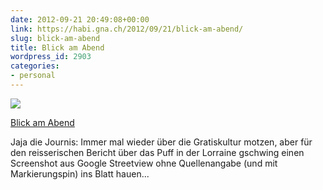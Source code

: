 ```yaml
---
date: 2012-09-21 20:49:08+00:00
link: https://habi.gna.ch/2012/09/21/blick-am-abend/
slug: blick-am-abend
title: Blick am Abend
wordpress_id: 2903
categories:
- personal
---
```


[![](https://static.flickr.com/8447/8010170061_dc1b995d04_m.jpg)](https://www.flickr.com/photos/habi/8010170061/)

[Blick am Abend](https://www.flickr.com/photos/habi/8010170061/)

Jaja die Journis: Immer mal wieder über die Gratiskultur motzen, aber für den reisserischen Bericht über das Puff in der Lorraine gschwing einen Screenshot aus Google Streetview ohne Quellenangabe (und mit Markierungspin) ins Blatt hauen...